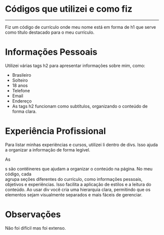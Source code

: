 # Códigos que utilizei e como fiz
--- 
Fiz um código de currículo onde meu nome está em forma de h1 que serve como título destacado para o meu currículo.

# Informações Pessoais
Utilizei várias tags h2 para apresentar informações sobre mim, como:

- Brasileiro
- Solteiro
- 18 anos
- Telefone
- Email
- Endereço
- As tags h2 funcionam como subtítulos, organizando o conteúdo de forma clara.

# Experiência Profissional
Para listar minhas experiências e cursos, utilizei li dentro de divs. Isso ajuda a organizar a informação de forma legível.

As <div>s são contêineres que ajudam a organizar o conteúdo na página. No meu código, cada <div> agrupa seções diferentes do currículo, como informações pessoais, objetivos e experiências. Isso facilita a aplicação de estilos e a leitura do conteúdo. Ao usar div você cria uma hierarquia clara, permitindo que os elementos sejam visualmente separados e mais fáceis de gerenciar.


# Observações
Não foi difícil mas foi extenso.
